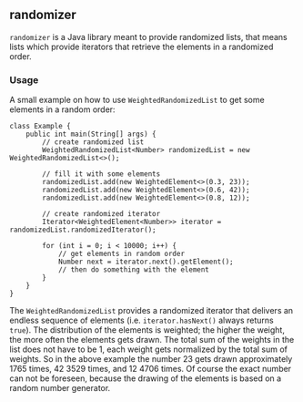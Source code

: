 ## randomizer

`randomizer` is a Java library meant to provide randomized lists, that means lists which provide iterators that retrieve the elements 
in a randomized order.


### Usage

A small example on how to use `WeightedRandomizedList` to get some elements in a random order:

	class Example {
		public int main(String[] args) {
			// create randomized list
			WeightedRandomizedList<Number> randomizedList = new WeightedRandomizedList<>();
		
			// fill it with some elements
			randomizedList.add(new WeightedElement<>(0.3, 23));
			randomizedList.add(new WeightedElement<>(0.6, 42));
			randomizedList.add(new WeightedElement<>(0.8, 12));
			
			// create randomized iterator
			Iterator<WeightedElement<Number>> iterator = randomizedList.randomizedIterator();
			
			for (int i = 0; i < 10000; i++) {
				// get elements in random order
				Number next = iterator.next().getElement();
				// then do something with the element
			}
		}
	}

The `WeightedRandomizedList` provides a randomized iterator that delivers an endless sequence of elements (i.e. `iterator.hasNext()` 
always returns `true`). The distribution of the elements is weighted; the higher the weight, the more often the elements gets drawn. The 
total sum of the weights in the list does not have to be 1, each weight gets normalized by the total sum of weights. So in the above 
example the number 23 gets drawn approximately 1765 times, 42 3529 times, and 12 4706 times. Of course the exact number can not be 
foreseen, because the drawing of the elements is based on a random number generator.

